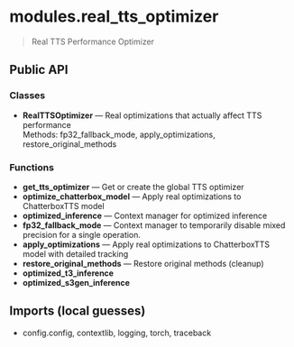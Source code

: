 # modules.real_tts_optimizer

> Real TTS Performance Optimizer

## Public API

### Classes
- **RealTTSOptimizer** — Real optimizations that actually affect TTS performance  
  Methods: fp32_fallback_mode, apply_optimizations, restore_original_methods

### Functions
- **get_tts_optimizer** — Get or create the global TTS optimizer
- **optimize_chatterbox_model** — Apply real optimizations to ChatterboxTTS model
- **optimized_inference** — Context manager for optimized inference
- **fp32_fallback_mode** — Context manager to temporarily disable mixed precision for a single operation.
- **apply_optimizations** — Apply real optimizations to ChatterboxTTS model with detailed tracking
- **restore_original_methods** — Restore original methods (cleanup)
- **optimized_t3_inference**
- **optimized_s3gen_inference**

## Imports (local guesses)
- config.config, contextlib, logging, torch, traceback